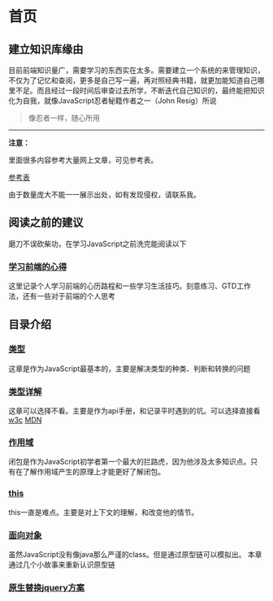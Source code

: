 # 首页
## 建立知识库缘由
目前前端知识量广，需要学习的东西实在太多。需要建立一个系统的来管理知识，不仅为了记忆和查阅，更多是自己写一遍，再对照经典书籍，就更加能知道自己哪里不足。而且经过一段时间后审查过去所学，不断迭代自己知识的，最终能把知识化为自我，就像JavaScript忍者秘籍作者之一（John Resig）所说
> 像忍者一样，随心所用

---
**注意：**

里面很多内容参考大量网上文章，可见参考表。

[参考表](./ref.md)

由于数量庞大不能一一展示出处，如有发现侵权，请联系我。


## 阅读之前的建议
磨刀不误砍柴功，在学习JavaScript之前洗完能阅读以下
### [学习前端的心得](../learn/readme.md)
这里记录个人学习前端的心历路程和一些学习生活技巧。刻意练习、GTD工作法，还有一些对于前端的个人思考

## 目录介绍
### [类型](./1.type.md)
这章是作为JavaScript最基本的，主要是解决类型的种类、判断和转换的问题

### [类型详解](./1.typeDetail.md)
这章可以选择不看。主要是作为api手册，和记录平时遇到的坑。可以选择直接看
[w3c](https://www.w3cschool.cn/javascript/)
[MDN](https://developer.mozilla.org/zh-CN/docs/Web/JavaScript/Reference/Global_Objects)

### [作用域](./2.scope.md)
闭包是作为JavaScript初学者第一个最大的拦路虎，因为他涉及太多知识点。只有在了解作用域产生的原理上才能更好了解闭包。

### [this](./3.this.md)
this一直是难点。主要是对上下文的理解，和改变他的情节。

### [面向对象](./4.oop.md)
虽然JavaScript没有像java那么严谨的class。但是通过原型链可以模拟出。
本章通过几个小故事来重新认识原型链

### [原生替换jquery方案](./nojquery.md)